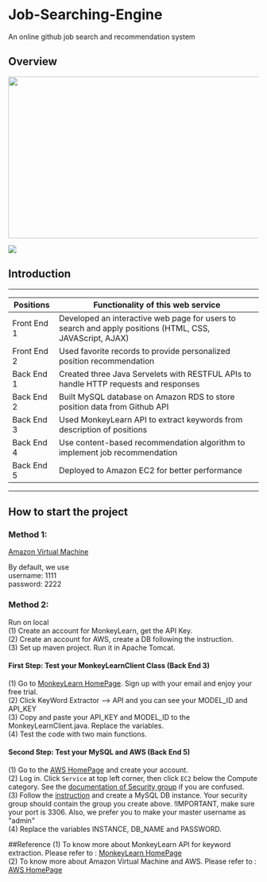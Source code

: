 # Job-Searching-Engine
An online github job search and recommendation system 

## Overview

<img src="https://github.com/LockyWen/Job-Searching-Engine/tree/master/src/main/resource/showcase.gif" width="600" height="325"/>

![](https://github.com/LockyWen/Job-Searching-Engine/tree/master/src/main/resource/showcase.gif)

## Introduction

***

|Positions | Functionality of this web service |
|-------------|----------------------------------------------------------------------------------------------------------|
| Front End 1 |  Developed an interactive web page for users to search and apply positions (HTML, CSS, JAVAScript, AJAX) |
|Front End 2  | Used favorite records to provide personalized position recommendation                                    |
| Back End 1 | Created three Java Servelets with RESTFUL APIs to handle HTTP requests and responses                      |
| Back End 2 | Built MySQL database on Amazon RDS to store position data from Github API |
|Back End 3 | Used MonkeyLearn API to extract keywords from description of positions |
| Back End 4| Use content-based recommendation algorithm to implement job recommendation |
| Back End 5| Deployed to Amazon EC2 for better performance | 


***

## How to start the project 

### Method 1:<br/>

[Amazon Virtual Machine](http://13.58.50.104/jupiter/) <br/>

By default, we use <br/>
username: 1111<br/>
password: 2222<br/>

### Method 2:<br/>

Run on local<br/>
(1) Create an account for MonkeyLearn, get the API Key.<br/>
(2) Create an account for AWS, create a DB following the instruction.<br/>
(3) Set up maven project. Run it in Apache Tomcat.<br/>

#### First Step: Test your MonkeyLearnClient Class (Back End 3)
(1) Go to [MonkeyLearn HomePage](https://monkeylearn.com/). Sign up with your email and enjoy your free trial. <br/>
(2) Click KeyWord Extractor --> API and you can see your MODEL_ID and API_KEY <br/>
(3) Copy and paste your API_KEY and MODEL_ID to the MonkeyLearnClient.java. Replace the variables. <br/>
(4) Test the code with two main functions. 

#### Second Step: Test your MySQL and AWS (Back End 5)
(1) Go to the [AWS HomePage](https://aws.amazon.com/) and create your account. <br/>
(2) Log in. Click `Service` at top left corner, then click `EC2` below the Compute category. See the [documentation of Security group](https://docs.aws.amazon.com/vpc/latest/userguide/VPC_SecurityGroups.html#VPCSecurityGroups) if you are confused. <br/>
(3) Follow the [instruction](https://docs.aws.amazon.com/AmazonRDS/latest/UserGuide/CHAP_GettingStarted.CreatingConnecting.MySQL.html) and create a MySQL DB instance. Your security group should contain the group you create above. !IMPORTANT, make sure your port is 3306. Also, we prefer you to make your master username as "admin"<br/>
(4) Replace the variables INSTANCE, DB_NAME and PASSWORD. 

##Reference 
(1) To know more about MonkeyLearn API for keyword extraction. Please refer to : [MonkeyLearn HomePage](https://monkeylearn.com/) <br />
(2) To know more about Amazon Virtual Machine and AWS. Please refer to : [AWS HomePage](https://aws.amazon.com/)
